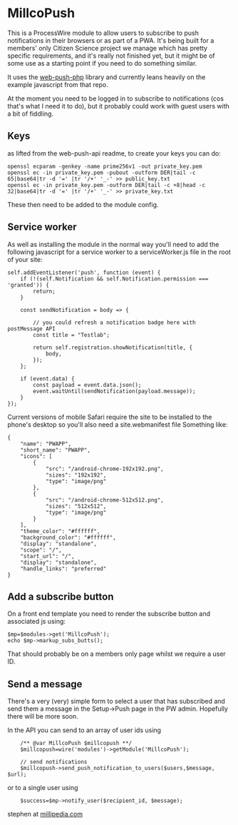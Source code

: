 # MillcoPush

This is a ProcessWire module to allow users to subscribe to push notifications in their browsers or as part of a PWA. 
It's being built for a members' only Citizen Science project we manage which has pretty specific requirements, and it's really not finished yet, but it might be of some use as a starting point if you need to do something similar.

It uses the [web-push-php](https://github.com/web-push-libs/web-push-php) library and currently leans heavily on the example javascript from that repo.

At the moment you need to be logged in to subscribe to notifications (cos that's what I need it to do), but it probably could work with guest users with a bit of fiddling.


## Keys

as lifted from the web-push-api readme, to create your keys you can do:

	openssl ecparam -genkey -name prime256v1 -out private_key.pem
	openssl ec -in private_key.pem -pubout -outform DER|tail -c 65|base64|tr -d '=' |tr '/+' '_-' >> public_key.txt
	openssl ec -in private_key.pem -outform DER|tail -c +8|head -c 32|base64|tr -d '=' |tr '/+' '_-' >> private_key.txt

These then need to be added to the module config.

## Service worker

As well as installing the module in the normal way you'll need to add the following javascript for a service worker to a serviceWorker.js file in the root of your site:

	self.addEventListener('push', function (event) {
		if (!(self.Notification && self.Notification.permission === 'granted')) {
			return;
		}

		const sendNotification = body => {

			// you could refresh a notification badge here with postMessage API
			const title = "Testlab";

			return self.registration.showNotification(title, {
				body,
			});
		};

		if (event.data) {
			const payload = event.data.json();
			event.waitUntil(sendNotification(payload.message));
		}
	});

Current versions of mobile Safari require the site to be installed to the phone's desktop so you'll also need a site.webmanifest file
Something like:

	{
		"name": "PWAPP",
		"short_name": "PWAPP",
		"icons": [
			{
				"src": "/android-chrome-192x192.png",
				"sizes": "192x192",
				"type": "image/png"
			},
			{
				"src": "/android-chrome-512x512.png",
				"sizes": "512x512",
				"type": "image/png"
			}
		],
		"theme_color": "#ffffff",
		"background_color": "#ffffff",
		"display": "standalone",
		"scope": "/",
		"start_url": "/",
		"display": "standalone",
		"handle_links": "preferred"
	}


## Add a subscribe button

On a front end template you need to render the subscribe button and associated js using:

	$mp=$modules->get('MillcoPush');
	echo $mp->markup_subs_butts();

That should probably be on a members only page whilst we require a user ID.

## Send a message

There's a very (very) simple form to select a user that has subscribed and send them a message in the Setup->Push page in the PW admin. Hopefully there will be more soon.

In the API you can send to an array of user ids using 

		/** @var MillcoPush $millcopush **/
		$millcopush=wire('modules')->getModule('MillcoPush');

		// send notifications
		$millcopush->send_push_notification_to_users($users,$message, $url);

or to a single user using

		$success=$mp->notify_user($recipient_id, $message);


stephen at [millipedia.com](https://millipedia.com)